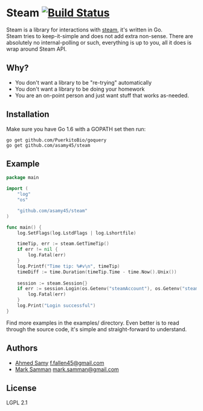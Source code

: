 # Steam [![Build Status](https://travis-ci.org/asamy45/steam.svg?branch=master)](https://travis-ci.org/asamy45/steam)

Steam is a library for interactions with [steam](https://steamcommunity.com), it's written in Go.  
Steam tries to keep-it-simple and does not add extra non-sense.  There are absolutely no internal-polling or such,
      everything is up to you, all it does is wrap around Steam API.

## Why?

- You don't want a library to be "re-trying" automatically
- You don't want a library to be doing your homework
- You are an on-point person and just want stuff that works as-needed.

## Installation

Make sure you have Go 1.6 with a GOPATH set then run:

```
go get github.com/PuerkitoBio/goquery
go get github.com/asamy45/steam
```

## Example

```go
package main

import (
	"log"
	"os"

	"github.com/asamy45/steam"
)

func main() {
	log.SetFlags(log.LstdFlags | log.Lshortfile)

	timeTip, err := steam.GetTimeTip()
	if err != nil {
		log.Fatal(err)
	}
	log.Printf("Time tip: %#v\n", timeTip)
	timeDiff := time.Duration(timeTip.Time - time.Now().Unix())
	
	session := steam.Session{}
	if err := session.Login(os.Getenv("steamAccount"), os.Getenv("steamPassword"), os.Getenv("steamSharedSecret"), timeDiff); err != nil {
		log.Fatal(err)
	}
	log.Print("Login successful")
}
```

Find more examples in the examples/ directory.  Even better is to read through the source code, it's simple and
straight-forward to understand.

## Authors

- [Ahmed Samy](https://github.com/asamy45) <f.fallen45@gmail.com>
- [Mark Samman](https://github.com/marksamman) <mark.samman@gmail.com>

## License

LGPL 2.1

